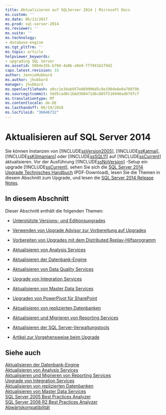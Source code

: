 ```yaml
---
title: Aktualisieren auf SQLServer 2014 | Microsoft Docs
ms.custom: ''
ms.date: 06/13/2017
ms.prod: sql-server-2014
ms.reviewer: ''
ms.suite: ''
ms.technology:
- database-engine
ms.tgt_pltfrm: ''
ms.topic: article
helpviewer_keywords:
- upgrading SQL Server
ms.assetid: 5064e35b-b70d-4a0b-a9e9-fff04162f9d2
caps.latest.revision: 33
author: JennieHubbard
ms.author: jhubbard
manager: jhubbard
ms.openlocfilehash: a9cc1e34ab957e869996d5c8e190de6e0a78979b
ms.sourcegitcommit: 5dd5cad0c1bbd308471d6c885f516948ad67dfcf
ms.translationtype: MT
ms.contentlocale: de-DE
ms.lasthandoff: 06/19/2018
ms.locfileid: "36046732"
---
```

# <a name="upgrade-to-sql-server-2014"></a>Aktualisieren auf SQL Server 2014
  Sie können Instanzen von [!INCLUDE[ssVersion2005](../../includes/ssversion2005-md.md)], [!INCLUDE[ssKatmai](../../includes/sskatmai-md.md)], [!INCLUDE[ssKilimanjaro](../../includes/sskilimanjaro-md.md)] oder [!INCLUDE[ssSQL11](../../includes/sssql11-md.md)] auf [!INCLUDE[ssCurrent](../../includes/sscurrent-md.md)] aktualisieren. Vor der Ausführung [!INCLUDE[ssNoVersion](../../includes/ssnoversion-md.md)] -Setup ein upgrade [!INCLUDE[ssCurrent](../../includes/sscurrent-md.md)], sehen Sie sich die [SQL Server 2014 Upgrade Technisches Handbuch](http://download.microsoft.com/download/7/1/5/715BDFA7-51B6-4D7B-AF17-61E78C7E538F/SQL_Server_2014_Upgrade_technical_guide.pdf) (PDF-Download), lesen Sie die Themen in diesem Abschnitt zum Upgrade, und lesen die [SQL Server 2014 Release Notes](http://go.microsoft.com/fwlink/?LinkID=296445).  
  
## <a name="in-this-section"></a>In diesem Abschnitt  
 Dieser Abschnitt enthält die folgenden Themen:  
  
-   [Unterstützte Versions- und Editionsupgrades](supported-version-and-edition-upgrades.md)  
  
-   [Verwenden von Upgrade Advisor zur Vorbereitung auf Upgrades](../../sql-server/install/use-upgrade-advisor-to-prepare-for-upgrades.md)  
  
-   [Vorbereiten von Upgrades mit dem Distributed Replay-Hilfsprogramm](../../sql-server/install/use-the-distributed-replay-utility-to-prepare-for-upgrades.md)  
  
-   [Aktualisieren von Analysis Services](upgrade-analysis-services.md)  
  
-   
  [Aktualisieren der Datenbank-Engine](upgrade-database-engine.md)  
  
-   [Aktualisieren von Data Quality Services](upgrade-data-quality-services.md)  
  
-   [Upgrade von Integration Services](../../integration-services/install-windows/upgrade-integration-services.md)  
  
-   [Aktualisieren von Master Data Services](upgrade-master-data-services.md)  
  
-   [Upgraden von PowerPivot für SharePoint](upgrade-power-pivot-for-sharepoint.md)  
  
-   [Aktualisieren von replizierten Datenbanken](../../database-engine/install-windows/upgrade-replicated-databases.md)  
  
-   [Aktualisieren und Migrieren von Reporting Services](../../reporting-services/install-windows/upgrade-and-migrate-reporting-services.md)  
  
-   [Aktualisieren der SQL Server-Verwaltungstools](upgrade-sql-server-management-tools.md)  
  
-   [Artikel zur Vorgehensweise beim Upgrade](../../../2014/sql-server/install/upgrade-how-to-topics.md)  
  
## <a name="see-also"></a>Siehe auch  
 
  [Aktualisieren der Datenbank-Engine](upgrade-database-engine.md)   
 [Aktualisieren von Analysis Services](upgrade-analysis-services.md)   
 [Aktualisieren und Migrieren von Reporting Services](../../reporting-services/install-windows/upgrade-and-migrate-reporting-services.md)   
 [Upgrade von Integration Services](../../integration-services/install-windows/upgrade-integration-services.md)   
 [Aktualisieren von replizierten Datenbanken](../../database-engine/install-windows/upgrade-replicated-databases.md)   
 [Aktualisieren von Master Data Services](upgrade-master-data-services.md)   
 [SQL Server 2005 Best Practices Analyzer](http://go.microsoft.com/fwlink/?LinkId=197134)   
 [SQL Server 2008 R2 Best Practices Analyzer](http://go.microsoft.com/fwlink/?LinkId=197135)   
 [Abwärtskompatibilität](../../../2014/getting-started/backward-compatibility.md)  
  
  